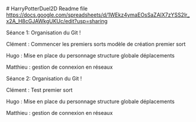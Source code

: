 # HarryPotterDuel2D Readme file
https://docs.google.com/spreadsheets/d/1WEkz4ymaEOsSaZAlX7zYSS2lr_x2A_H8cGJAWkgUKUc/edit?usp=sharing


Séance 1:
Organisation du Git !

Clément : 
    Commencer les premiers sorts
modèle de création
premier sort

Hugo : 
    Mise en place du personnage
structure globale
déplacements 

Matthieu : 
    gestion de connexion en réseaux
    
Séance 2:
Organisation du Git !

Clément : 
    Test premier sort

Hugo : 
    Mise en place du personnage
    structure globale
    déplacements 

Matthieu : 
    gestion de connexion en réseaux
